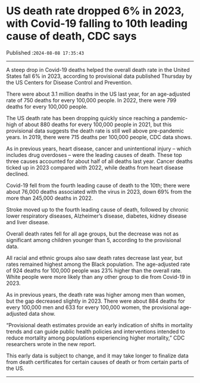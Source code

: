 # US death rate dropped 6% in 2023, with Covid-19 falling to 10th leading cause of death, CDC says

Published :`2024-08-08 17:35:43`

---

A steep drop in Covid-19 deaths helped the overall death rate in the United States fall 6% in 2023, according to provisional data published Thursday by the US Centers for Disease Control and Prevention.

There were about 3.1 million deaths in the US last year, for an age-adjusted rate of 750 deaths for every 100,000 people. In 2022, there were 799 deaths for every 100,000 people.

The US death rate has been dropping quickly since reaching a pandemic-high of about 880 deaths for every 100,000 people in 2021, but this provisional data suggests the death rate is still well above pre-pandemic years. In 2019, there were 715 deaths per 100,000 people, CDC data shows.

As in previous years, heart disease, cancer and unintentional injury – which includes drug overdoses – were the leading causes of death. These top three causes accounted for about half of all deaths last year. Cancer deaths ticked up in 2023 compared with 2022, while deaths from heart disease declined.

Covid-19 fell from the fourth leading cause of death to the 10th; there were about 76,000 deaths associated with the virus in 2023, down 69% from the more than 245,000 deaths in 2022.

Stroke moved up to the fourth leading cause of death, followed by chronic lower respiratory diseases, Alzheimer’s disease, diabetes, kidney disease and liver disease.

Overall death rates fell for all age groups, but the decrease was not as significant among children younger than 5, according to the provisional data.

All racial and ethnic groups also saw death rates decrease last year, but rates remained highest among the Black population. The age-adjusted rate of 924 deaths for 100,000 people was 23% higher than the overall rate. White people were more likely than any other group to die from Covid-19 in 2023.

As in previous years, the death rate was higher among men than women, but the gap decreased slightly in 2023. There were about 884 deaths for every 100,000 men and 633 for every 100,000 women, the provisional age-adjusted data show.

“Provisional death estimates provide an early indication of shifts in mortality trends and can guide public health policies and interventions intended to reduce mortality among populations experiencing higher mortality,” CDC researchers wrote in the new report.

This early data is subject to change, and it may take longer to finalize data from death certificates for certain causes of death or from certain parts of the US.

---

